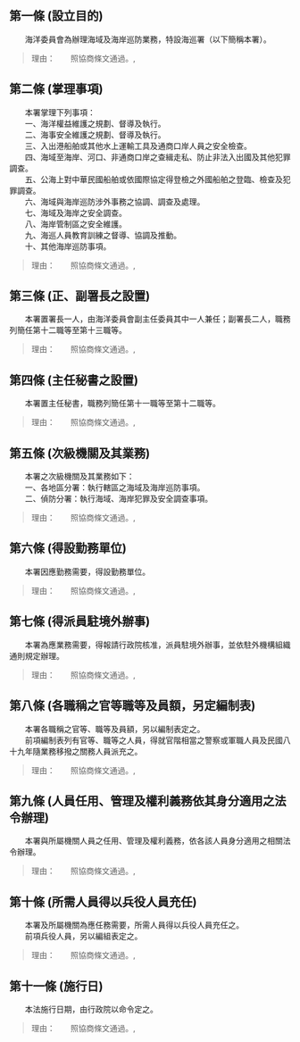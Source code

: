 第一條 (設立目的)
-----------------
　　海洋委員會為辦理海域及海岸巡防業務，特設海巡署（以下簡稱本署）。  
> 理由：　　照協商條文通過。,



第二條 (掌理事項)
-----------------
　　本署掌理下列事項：  
　　一、海洋權益維護之規劃、督導及執行。  
　　二、海事安全維護之規劃、督導及執行。  
　　三、入出港船舶或其他水上運輸工具及通商口岸人員之安全檢查。  
　　四、海域至海岸、河口、非通商口岸之查緝走私、防止非法入出國及其他犯罪調查。  
　　五、公海上對中華民國船舶或依國際協定得登檢之外國船舶之登臨、檢查及犯罪調查。  
　　六、海域與海岸巡防涉外事務之協調、調查及處理。  
　　七、海域及海岸之安全調查。  
　　八、海岸管制區之安全維護。  
　　九、海巡人員教育訓練之督導、協調及推動。  
　　十、其他海岸巡防事項。  
> 理由：　　照協商條文通過。,



第三條 (正、副署長之設置)
-------------------------
　　本署置署長一人，由海洋委員會副主任委員其中一人兼任；副署長二人，職務列簡任第十二職等至第十三職等。  
> 理由：　　照協商條文通過。,



第四條 (主任秘書之設置)
-----------------------
　　本署置主任秘書，職務列簡任第十一職等至第十二職等。  
> 理由：　　照協商條文通過。,



第五條 (次級機關及其業務)
-------------------------
　　本署之次級機關及其業務如下：  
　　一、各地區分署：執行轄區之海域及海岸巡防事項。  
　　二、偵防分署：執行海域、海岸犯罪及安全調查事項。  
> 理由：　　照協商條文通過。,



第六條 (得設勤務單位)
---------------------
　　本署因應勤務需要，得設勤務單位。  
> 理由：　　照協商條文通過。,



第七條 (得派員駐境外辦事)
-------------------------
　　本署為應業務需要，得報請行政院核准，派員駐境外辦事，並依駐外機構組織通則規定辦理。  
> 理由：　　照協商條文通過。,



第八條 (各職稱之官等職等及員額，另定編制表)
-------------------------------------------
　　本署各職稱之官等、職等及員額，另以編制表定之。  
　　前項編制表列有官等、職等之人員，得就官階相當之警察或軍職人員及民國八十九年隨業務移撥之關務人員派充之。  
> 理由：　　照協商條文通過。,



第九條 (人員任用、管理及權利義務依其身分適用之法令辦理)
-------------------------------------------------------
　　本署與所屬機關人員之任用、管理及權利義務，依各該人員身分適用之相關法令辦理。  
> 理由：　　照協商條文通過。,



第十條 (所需人員得以兵役人員充任)
---------------------------------
　　本署及所屬機關為應任務需要，所需人員得以兵役人員充任之。  
　　前項兵役人員，另以編組表定之。  
> 理由：　　照協商條文通過。,



第十一條 (施行日)
-----------------
　　本法施行日期，由行政院以命令定之。  
> 理由：　　照協商條文通過。,